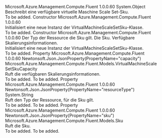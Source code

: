 <Type Name="VirtualMachineScaleSetSku" FullName="Microsoft.Azure.Management.Compute.Fluent.Models.VirtualMachineScaleSetSku">
  <TypeSignature Language="C#" Value="public class VirtualMachineScaleSetSku" />
  <TypeSignature Language="ILAsm" Value=".class public auto ansi beforefieldinit VirtualMachineScaleSetSku extends System.Object" />
  <TypeSignature Language="DocId" Value="T:Microsoft.Azure.Management.Compute.Fluent.Models.VirtualMachineScaleSetSku" />
  <TypeSignature Language="VB.NET" Value="Public Class VirtualMachineScaleSetSku" />
  <TypeSignature Language="F#" Value="type VirtualMachineScaleSetSku = class" />
  <AssemblyInfo>
    <AssemblyName>Microsoft.Azure.Management.Compute.Fluent</AssemblyName>
    <AssemblyVersion>1.0.0.60</AssemblyVersion>
  </AssemblyInfo>
  <Base>
    <BaseTypeName>System.Object</BaseTypeName>
  </Base>
  <Interfaces />
  <Docs>
    <summary>
            Beschreibt eine verfügbare virtuelle Maschine Scale Set-Sku.
            </summary>
    <remarks>To be added.</remarks>
  </Docs>
  <Members>
    <Member MemberName=".ctor">
      <MemberSignature Language="C#" Value="public VirtualMachineScaleSetSku ();" />
      <MemberSignature Language="ILAsm" Value=".method public hidebysig specialname rtspecialname instance void .ctor() cil managed" />
      <MemberSignature Language="DocId" Value="M:Microsoft.Azure.Management.Compute.Fluent.Models.VirtualMachineScaleSetSku.#ctor" />
      <MemberSignature Language="VB.NET" Value="Public Sub New ()" />
      <MemberType>Constructor</MemberType>
      <AssemblyInfo>
        <AssemblyName>Microsoft.Azure.Management.Compute.Fluent</AssemblyName>
        <AssemblyVersion>1.0.0.60</AssemblyVersion>
      </AssemblyInfo>
      <Parameters />
      <Docs>
        <summary>
            Initialisiert eine neue Instanz der VirtualMachineScaleSetSku-Klasse.
            </summary>
        <remarks>To be added.</remarks>
      </Docs>
    </Member>
    <Member MemberName=".ctor">
      <MemberSignature Language="C#" Value="public VirtualMachineScaleSetSku (string resourceType = null, Microsoft.Azure.Management.Compute.Fluent.Models.Sku sku = null, Microsoft.Azure.Management.Compute.Fluent.Models.VirtualMachineScaleSetSkuCapacity capacity = null);" />
      <MemberSignature Language="ILAsm" Value=".method public hidebysig specialname rtspecialname instance void .ctor(string resourceType, class Microsoft.Azure.Management.Compute.Fluent.Models.Sku sku, class Microsoft.Azure.Management.Compute.Fluent.Models.VirtualMachineScaleSetSkuCapacity capacity) cil managed" />
      <MemberSignature Language="DocId" Value="M:Microsoft.Azure.Management.Compute.Fluent.Models.VirtualMachineScaleSetSku.#ctor(System.String,Microsoft.Azure.Management.Compute.Fluent.Models.Sku,Microsoft.Azure.Management.Compute.Fluent.Models.VirtualMachineScaleSetSkuCapacity)" />
      <MemberSignature Language="F#" Value="new Microsoft.Azure.Management.Compute.Fluent.Models.VirtualMachineScaleSetSku : string * Microsoft.Azure.Management.Compute.Fluent.Models.Sku * Microsoft.Azure.Management.Compute.Fluent.Models.VirtualMachineScaleSetSkuCapacity -&gt; Microsoft.Azure.Management.Compute.Fluent.Models.VirtualMachineScaleSetSku" Usage="new Microsoft.Azure.Management.Compute.Fluent.Models.VirtualMachineScaleSetSku (resourceType, sku, capacity)" />
      <MemberType>Constructor</MemberType>
      <AssemblyInfo>
        <AssemblyName>Microsoft.Azure.Management.Compute.Fluent</AssemblyName>
        <AssemblyVersion>1.0.0.60</AssemblyVersion>
      </AssemblyInfo>
      <Parameters>
        <Parameter Name="resourceType" Type="System.String" />
        <Parameter Name="sku" Type="Microsoft.Azure.Management.Compute.Fluent.Models.Sku" />
        <Parameter Name="capacity" Type="Microsoft.Azure.Management.Compute.Fluent.Models.VirtualMachineScaleSetSkuCapacity" />
      </Parameters>
      <Docs>
        <param name="resourceType">Der Typ der Ressource die Sku gilt.</param>
        <param name="sku">Die Sku.</param>
        <param name="capacity">Verfügbare Skalierungsinformationen.</param>
        <summary>
            Initialisiert eine neue Instanz der VirtualMachineScaleSetSku-Klasse.
            </summary>
        <remarks>To be added.</remarks>
      </Docs>
    </Member>
    <Member MemberName="Capacity">
      <MemberSignature Language="C#" Value="public Microsoft.Azure.Management.Compute.Fluent.Models.VirtualMachineScaleSetSkuCapacity Capacity { get; }" />
      <MemberSignature Language="ILAsm" Value=".property instance class Microsoft.Azure.Management.Compute.Fluent.Models.VirtualMachineScaleSetSkuCapacity Capacity" />
      <MemberSignature Language="DocId" Value="P:Microsoft.Azure.Management.Compute.Fluent.Models.VirtualMachineScaleSetSku.Capacity" />
      <MemberSignature Language="VB.NET" Value="Public ReadOnly Property Capacity As VirtualMachineScaleSetSkuCapacity" />
      <MemberSignature Language="F#" Value="member this.Capacity : Microsoft.Azure.Management.Compute.Fluent.Models.VirtualMachineScaleSetSkuCapacity" Usage="Microsoft.Azure.Management.Compute.Fluent.Models.VirtualMachineScaleSetSku.Capacity" />
      <MemberType>Property</MemberType>
      <AssemblyInfo>
        <AssemblyName>Microsoft.Azure.Management.Compute.Fluent</AssemblyName>
        <AssemblyVersion>1.0.0.60</AssemblyVersion>
      </AssemblyInfo>
      <Attributes>
        <Attribute>
          <AttributeName>Newtonsoft.Json.JsonProperty(PropertyName="capacity")</AttributeName>
        </Attribute>
      </Attributes>
      <ReturnValue>
        <ReturnType>Microsoft.Azure.Management.Compute.Fluent.Models.VirtualMachineScaleSetSkuCapacity</ReturnType>
      </ReturnValue>
      <Docs>
        <summary>
            Ruft die verfügbaren Skalierungsinformationen.
            </summary>
        <value>To be added.</value>
        <remarks>To be added.</remarks>
      </Docs>
    </Member>
    <Member MemberName="ResourceType">
      <MemberSignature Language="C#" Value="public string ResourceType { get; }" />
      <MemberSignature Language="ILAsm" Value=".property instance string ResourceType" />
      <MemberSignature Language="DocId" Value="P:Microsoft.Azure.Management.Compute.Fluent.Models.VirtualMachineScaleSetSku.ResourceType" />
      <MemberSignature Language="VB.NET" Value="Public ReadOnly Property ResourceType As String" />
      <MemberSignature Language="F#" Value="member this.ResourceType : string" Usage="Microsoft.Azure.Management.Compute.Fluent.Models.VirtualMachineScaleSetSku.ResourceType" />
      <MemberType>Property</MemberType>
      <AssemblyInfo>
        <AssemblyName>Microsoft.Azure.Management.Compute.Fluent</AssemblyName>
        <AssemblyVersion>1.0.0.60</AssemblyVersion>
      </AssemblyInfo>
      <Attributes>
        <Attribute>
          <AttributeName>Newtonsoft.Json.JsonProperty(PropertyName="resourceType")</AttributeName>
        </Attribute>
      </Attributes>
      <ReturnValue>
        <ReturnType>System.String</ReturnType>
      </ReturnValue>
      <Docs>
        <summary>
            Ruft den Typ der Ressource, für die Sku gilt.
            </summary>
        <value>To be added.</value>
        <remarks>To be added.</remarks>
      </Docs>
    </Member>
    <Member MemberName="Sku">
      <MemberSignature Language="C#" Value="public Microsoft.Azure.Management.Compute.Fluent.Models.Sku Sku { get; }" />
      <MemberSignature Language="ILAsm" Value=".property instance class Microsoft.Azure.Management.Compute.Fluent.Models.Sku Sku" />
      <MemberSignature Language="DocId" Value="P:Microsoft.Azure.Management.Compute.Fluent.Models.VirtualMachineScaleSetSku.Sku" />
      <MemberSignature Language="VB.NET" Value="Public ReadOnly Property Sku As Sku" />
      <MemberSignature Language="F#" Value="member this.Sku : Microsoft.Azure.Management.Compute.Fluent.Models.Sku" Usage="Microsoft.Azure.Management.Compute.Fluent.Models.VirtualMachineScaleSetSku.Sku" />
      <MemberType>Property</MemberType>
      <AssemblyInfo>
        <AssemblyName>Microsoft.Azure.Management.Compute.Fluent</AssemblyName>
        <AssemblyVersion>1.0.0.60</AssemblyVersion>
      </AssemblyInfo>
      <Attributes>
        <Attribute>
          <AttributeName>Newtonsoft.Json.JsonProperty(PropertyName="sku")</AttributeName>
        </Attribute>
      </Attributes>
      <ReturnValue>
        <ReturnType>Microsoft.Azure.Management.Compute.Fluent.Models.Sku</ReturnType>
      </ReturnValue>
      <Docs>
        <summary>
            Ruft die Sku.
            </summary>
        <value>To be added.</value>
        <remarks>To be added.</remarks>
      </Docs>
    </Member>
  </Members>
</Type>